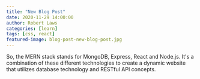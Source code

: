 ```yaml
---
title: "New Blog Post"
date: 2020-11-29 14:00:00
author: Robert Laws
categories: [learn]
tags: [css, react]
featured-image: blog-post-new-blog-post.jpg
---
```

So, the MERN stack stands for MongoDB, Express, React and Node.js. It's a combination of these different technologies to create a dynamic website that utilizes database technology and RESTful API concepts.<!-- more --> 